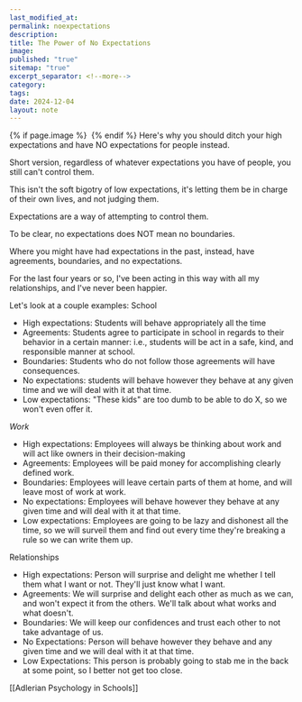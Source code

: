 ```yaml
---
last_modified_at:
permalink: noexpectations
description:
title: The Power of No Expectations
image:
published: "true"
sitemap: "true"
excerpt_separator: <!--more-->
category:
tags:
date: 2024-12-04
layout: note
---
```



{% if page.image %} <img src="{{ page.image }}" alt=""> {% endif %}
Here's why you should ditch your high expectations and have NO expectations for people instead. 

Short version, regardless of whatever expectations you have of people, you still can't control them. 

This isn't the soft bigotry of low expectations, it's letting them be in charge of their own lives, and not judging them. 

Expectations are a way of attempting to control them. 

To be clear, no expectations does NOT mean no boundaries. 

Where you might have had expectations in the past, instead, have agreements, boundaries, and no expectations. 

For the last four years or so, I've been acting in this way with all my relationships, and I've never been happier. 

Let's look at a couple examples: 
School
- High expectations: Students will behave appropriately all the time
- Agreements: Students agree to participate in school in regards to their behavior in a certain manner: i.e., students will be act in a safe, kind, and responsible manner at school. 
- Boundaries: Students who do not follow those agreements will have consequences. 
- No expectations: students will behave however they behave at any given time and we will deal with it at that time. 
- Low expectations: "These kids" are too dumb to be able to do X, so we won't even offer it. 

*Work*
- High expectations: Employees will always be thinking about work and will act like owners in their decision-making
- Agreements: Employees will be paid money for accomplishing clearly defined work. 
- Boundaries: Employees will leave certain parts of them at home, and will leave most of work at work. 
- No expectations: Employees will behave however they behave at any given time and will deal with it at that time. 
- Low expectations: Employees are going to be lazy and dishonest all the time, so we will surveil them and find out every time they're breaking a rule so we can write them up. 

Relationships
- High expectations: Person will surprise and delight me whether I tell them what I want or not. They'll just know what I want. 
- Agreements: We will surprise and delight each other as much as we can, and won't expect it from the others. We'll talk about what works and what doesn't. 
- Boundaries: We will keep our confidences and trust each other to not take advantage of us. 
- No Expectations: Person will behave however they behave and any given time and we will deal with it at that time. 
- Low Expectations: This person is probably going to stab me in the back at some point, so I better not get too close. 


[[Adlerian Psychology in Schools]]